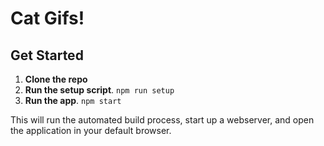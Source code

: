 # Cat Gifs!

## Get Started

1. **Clone the repo**
2. **Run the setup script**. `npm run setup`
3. **Run the app**. `npm start`

This will run the automated build process, start up a webserver, and open the application in your default browser.
